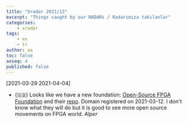 ```yaml
---
title: "Xradar 2021/13"
excerpt: "Things caught by our RADARs / Radarımıza takılanlar"
categories:
    - xradar
tags:
    - en
    - tr
author: ax
toc: false
axseq: 4
published: false
---
```


[2021-03-29 2021-04-04]

* (🇬🇧) Looks like we have a new foundation:
  [Open-Source FPGA Foundation](https://osfpga.org/) and their
  [repo](https://github.com/os-fpga). Domain registered on 2021-03-12. I don't
  know what they will do but it is good to see more open source movements on
  FPGA world. *Alper*

